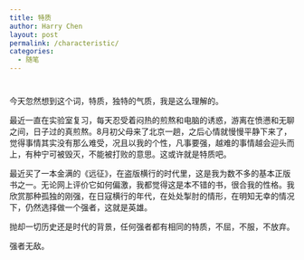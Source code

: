 ```yaml
---
title: 特质
author: Harry Chen
layout: post
permalink: /characteristic/
categories:
  - 随笔
---
```

# 

今天忽然想到这个词，特质，独特的气质，我是这么理解的。

最近一直在实验室复习，每天忍受着闷热的煎熬和电脑的诱惑，游离在愤懑和无聊之间，日子过的真煎熬。8月初父母来了北京一趟，之后心情就慢慢平静下来了，觉得事情其实没有那么难受，况且以我的个性，凡事要强，越难的事情越会迎头而上，有种宁可被毁灭，不能被打败的意思。这或许就是特质吧。

最近买了一本金满的《远征》，在盗版横行的时代里，这是我为数不多的基本正版书之一。无论网上评价它如何偏激，我都觉得这是本不错的书，很合我的性格。我欣赏那种孤独的刚强，在日寇横行的年代，在处处掣肘的情形，在明知无幸的情况下，仍然选择做一个强者，这就是英雄。

抛却一切历史还是时代的背景，任何强者都有相同的特质，不屈，不服，不放弃。

强者无敌。